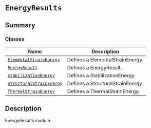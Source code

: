 # `EnergyResults`

<a id="summary"></a>

## Summary

### Classes

| Name | Description |
|----------------------------------------------------------------------------------------------------------------------------------------------------------------|------------------------------------|
| [`ElementalStrainEnergy`](ElementalStrainEnergy.md#ansys.mechanical.stubs.v241.Ansys.ACT.Automation.Mechanical.Results.EnergyResults.ElementalStrainEnergy)    | Defines a ElementalStrainEnergy.   |
| [`EnergyResult`](EnergyResult.md#ansys.mechanical.stubs.v241.Ansys.ACT.Automation.Mechanical.Results.EnergyResults.EnergyResult)                               | Defines a EnergyResult.            |
| [`StabilizationEnergy`](StabilizationEnergy.md#ansys.mechanical.stubs.v241.Ansys.ACT.Automation.Mechanical.Results.EnergyResults.StabilizationEnergy)          | Defines a StabilizationEnergy.     |
| [`StructuralStrainEnergy`](StructuralStrainEnergy.md#ansys.mechanical.stubs.v241.Ansys.ACT.Automation.Mechanical.Results.EnergyResults.StructuralStrainEnergy) | Defines a StructuralStrainEnergy.  |
| [`ThermalStrainEnergy`](ThermalStrainEnergy.md#ansys.mechanical.stubs.v241.Ansys.ACT.Automation.Mechanical.Results.EnergyResults.ThermalStrainEnergy)          | Defines a ThermalStrainEnergy.     |

<a id="description"></a>

## Description

EnergyResults module.

<!-- !! processed by numpydoc !! -->

